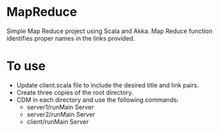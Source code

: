 # MapReduce
Simple Map Reduce project using Scala and Akka. Map Reduce function identifies proper names in the links provided.

# To use
- Update client.scala file to include the desired title and link pairs.
- Create three copies of the root directory.
- CDM in each directory and use the following commands:
  - server1/runMain Server
  - server2/runMain Server
  - client/runMain Server
